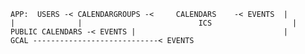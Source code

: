 ``
APP:  USERS -< CALENDARGROUPS -<     CALENDARS    -< EVENTS 
                     |                  |              |                         
ICS                  |           PUBLIC CALENDARS -< EVENTS
                     |                                 |                         
                   GCAL ----------------------------< EVENTS
``
                   
                     
                   
                                                                   
                                                                   
